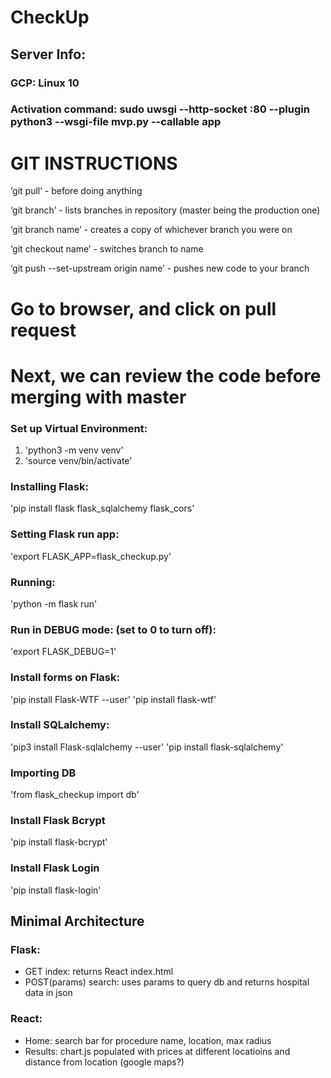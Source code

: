 # CheckUp

## Server Info:

### GCP: Linux 10
### Activation command: sudo uwsgi --http-socket :80 --plugin python3 --wsgi-file mvp.py --callable app

# GIT INSTRUCTIONS

‘git pull’ - before doing anything

‘git branch’ - lists branches in repository (master being the production one)

‘git branch name’ - creates a copy of whichever branch you were on

‘git checkout name’ - switches branch to name

‘git push --set-upstream origin name’ - pushes new code to your branch

# Go to browser, and click on pull request
# Next, we can review the code before merging with master


### Set up Virtual Environment:
1) 'python3 -m venv venv'
2) 'source venv/bin/activate'

### Installing Flask:
'pip install flask flask_sqlalchemy flask_cors'

### Setting Flask run app:
'export FLASK_APP=flask_checkup.py'

### Running:
'python -m flask run' 


### Run in DEBUG mode: (set to 0 to turn off):
'export FLASK_DEBUG=1'  

### Install forms on Flask:
'pip install Flask-WTF --user' 
'pip install flask-wtf' 

### Install SQLalchemy:
'pip3 install Flask-sqlalchemy --user'
'pip install flask-sqlalchemy' 

### Importing DB
'from flask_checkup import db' 

### Install Flask Bcrypt
'pip install flask-bcrypt' 

### Install Flask Login
'pip install flask-login' 

## Minimal Architecture

### Flask:
- GET index: returns React index.html
- POST(params) search: uses params to query db and returns hospital data in json

### React:
- Home: search bar for procedure name, location, max radius
- Results: chart.js populated with prices at different locatioins and distance from location (google maps?)
